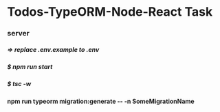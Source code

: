 # Todos-TypeORM-Node-React Task

### server

##### => replace .env.example to .env

##### $ npm run start

##### $ tsc -w

#### npm run typeorm migration:generate -- -n SomeMigrationName
